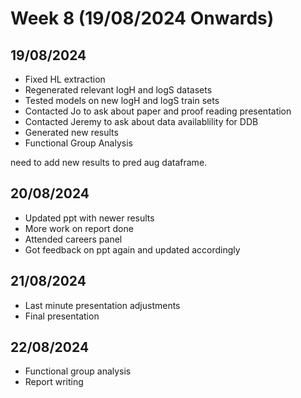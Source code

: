 # Week 8 (19/08/2024 Onwards)

## 19/08/2024

- Fixed HL extraction
- Regenerated relevant logH and logS datasets
- Tested models on new logH and logS train sets
- Contacted Jo to ask about paper and proof reading presentation
- Contacted Jeremy to ask about data availablility for DDB
- Generated new results
- Functional Group Analysis

need to add new results to pred aug dataframe.

## 20/08/2024

- Updated ppt with newer results
- More work on report done
- Attended careers panel
- Got feedback on ppt again and updated accordingly

## 21/08/2024

- Last minute presentation adjustments
- Final presentation

## 22/08/2024

- Functional group analysis
- Report writing
